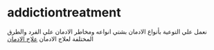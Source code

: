 # addictiontreatment
نعمل علي التوعية بأنواع الادمان بشتي انواعه ومخاطر الادمان علي الفرد والطرق المختلفة لعلاج الادمان
<a href="https://www.drugsaddictioncure.com/">علاج الادمان</a>
